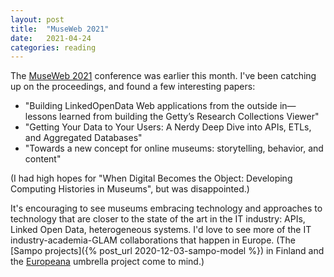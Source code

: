 ```yaml
---
layout: post
title:  "MuseWeb 2021"
date:   2021-04-24
categories: reading
---
```


The [MuseWeb 2021](https://mw21.museweb.net/program/) conference was earlier this month. I've been catching up on the proceedings, and found a few interesting papers:

* "Building LinkedOpenData Web applications from the outside in—lessons learned from building the Getty’s Research Collections Viewer"
* "Getting Your Data to Your Users: A Nerdy Deep Dive into APIs, ETLs, and Aggregated Databases"
* "Towards a new concept for online museums: storytelling, behavior, and content"

(I had high hopes for "When Digital Becomes the Object: Developing Computing Histories in Museums", but was disappointed.)

It's encouraging to see museums embracing technology and approaches to technology that are closer to the state of the art in the IT industry: APIs, Linked Open Data, heterogeneous systems. I'd love to see more of the IT industry-academia-GLAM collaborations that happen in Europe. (The [Sampo projects]({% post_url 2020-12-03-sampo-model %}) in Finland and the [Europeana](https://www.europeana.eu/) umbrella project come to mind.)
